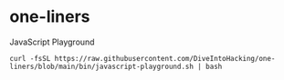 # one-liners

JavaScript Playground

    curl -fsSL https://raw.githubusercontent.com/DiveIntoHacking/one-liners/blob/main/bin/javascript-playground.sh | bash
